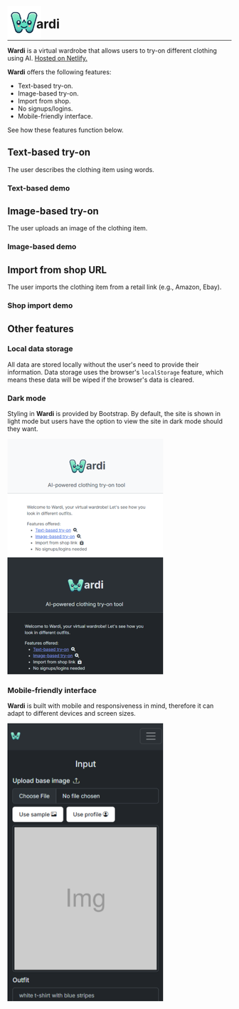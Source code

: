 # <img src="/public/icon.png" width=75 style="margin-bottom: -25px; margin-right: -10px" />ardi

---
**Wardi** is a virtual wardrobe that allows users to try-on different clothing using AI. [Hosted on Netlify.](https://wwwardi.netlify.app/)

**Wardi** offers the following features:

- Text-based try-on.
- Image-based try-on.
- Import from shop.
- No signups/logins.
- Mobile-friendly interface.

See how these features function below.

## Text-based try-on

The user describes the clothing item using words.

### Text-based demo

## Image-based try-on

The user uploads an image of the clothing item.

### Image-based demo

## Import from shop URL

The user imports the clothing item from a retail link (e.g., Amazon, Ebay).

### Shop import demo

## Other features

### Local data storage

All data are stored locally without the user's need to provide their information. Data storage uses the browser's `localStorage` feature, which means these data will be wiped if the browser's data is cleared.

### Dark mode

Styling in **Wardi** is provided by Bootstrap. By default, the site is shown in light mode but users have the option to view the site in dark mode should they want.

<img src="/public/readme/light.png" width=350 />
<img src="/public/readme/dark.png" width=350 />

### Mobile-friendly interface

**Wardi** is built with mobile and responsiveness in mind, therefore it can adapt to different devices and screen sizes.

<img src="/public/readme/mobile.png" width=350 />

